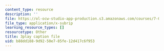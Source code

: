 ```yaml
---
content_type: resource
description: ''
file: https://ol-ocw-studio-app-production.s3.amazonaws.com/courses/7-016-introductory-biology-fall-2018/b88dd1889d9250e785fe12d417c6f953_jeNPvqRXI9I.vtt
file_type: application/x-subrip
learning_resource_types: []
resourcetype: Other
title: 3play caption file
uid: b88dd188-9d92-50e7-85fe-12d417c6f953
---
```

